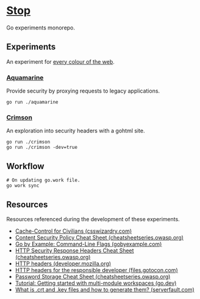 # [Stop](https://github.com/dbtedman/stop)

Go experiments monorepo.

## Experiments

An experiment for [every colour of the web](https://en.wikipedia.org/wiki/Web_colors).

### [Aquamarine](./aquamarine/)

Provide security by proxying requests to legacy applications.

```shell
go run ./aquamarine
```

### [Crimson](./crimson/)

An exploration into security headers with a gohtml site.

```shell
go run ./crimson
go run ./crimson -dev=true
```

## Workflow

```shell
# On updating go.work file.
go work sync
```

## Resources

Resources referenced during the development of these experiments.

- [Cache-Control for Civilians (csswizardry.com)](https://csswizardry.com/2019/03/cache-control-for-civilians/)
- [Content Security Policy Cheat Sheet (cheatsheetseries.owasp.org)](https://cheatsheetseries.owasp.org/cheatsheets/Content_Security_Policy_Cheat_Sheet.html)
- [Go by Example: Command-Line Flags (gobyexample.com)](https://gobyexample.com/command-line-flags)
- [HTTP Security Response Headers Cheat Sheet (cheatsheetseries.owasp.org)](https://cheatsheetseries.owasp.org/cheatsheets/HTTP_Headers_Cheat_Sheet.html)
- [HTTP headers (developer.mozilla.org)](https://developer.mozilla.org/en-US/docs/Web/HTTP/Headers)
- [HTTP headers for the responsible developer (files.gotocon.com)](https://files.gotocon.com/uploads/slides/conference_16/1117/original/Stefan-Judis-http-headers-for-the-responsible-developer.pdf)
- [Password Storage Cheat Sheet (cheatsheetseries.owasp.org)](https://cheatsheetseries.owasp.org/cheatsheets/Password_Storage_Cheat_Sheet.html)
- [Tutorial: Getting started with multi-module workspaces (go.dev)](https://go.dev/doc/tutorial/workspaces)
- [What is .crt and .key files and how to generate them? (serverfault.com)](https://serverfault.com/questions/224122#answer-224127)
